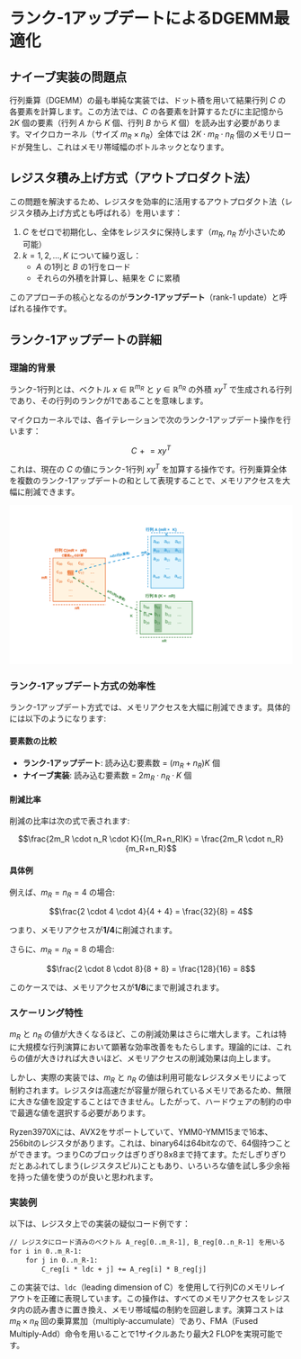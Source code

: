 # ランク-1アップデートによるDGEMM最適化

## ナイーブ実装の問題点

行列乗算（DGEMM）の最も単純な実装では、ドット積を用いて結果行列 $`C`$ の各要素を計算します。この方法では、$`C`$ の各要素を計算するたびに主記憶から $`2K`$ 個の要素（行列 $`A`$ から $`K`$ 個、行列 $`B`$ から $`K`$ 個）を読み出す必要があります。マイクロカーネル（サイズ $`m_R \times n_R`$）全体では $`2K \cdot m_R \cdot n_R`$ 個のメモリロードが発生し、これはメモリ帯域幅のボトルネックとなります。

## レジスタ積み上げ方式（アウトプロダクト法）

この問題を解決するため、レジスタを効率的に活用するアウトプロダクト法（レジスタ積み上げ方式とも呼ばれる）を用います：

1. $`C`$ をゼロで初期化し、全体をレジスタに保持します（$`m_R`$, $`n_R`$ が小さいため可能）
2. $`k = 1, 2, \ldots, K`$ について繰り返し：
   - $`A`$ の1列と $`B`$ の1行をロード
   - それらの外積を計算し、結果を $`C`$ に累積

このアプローチの核心となるのが**ランク-1アップデート**（rank-1 update）と呼ばれる操作です。

## ランク-1アップデートの詳細

### 理論的背景

ランク-1行列とは、ベクトル $`x \in \mathbb{R}^{m_R}`$ と $`y \in \mathbb{R}^{n_R}`$ の外積 $`x y^T`$ で生成される行列であり、その行列のランクが1であることを意味します。

マイクロカーネルでは、各イテレーションで次のランク-1アップデート操作を行います：

```math
C \mathrel{+}= x y^T
```

これは、現在の $`C`$ の値にランク-1行列 $`x y^T`$ を加算する操作です。行列乗算全体を複数のランク-1アップデートの和として表現することで、メモリアクセスを大幅に削減できます。

![ランク1アップデート](rankone_update.svg)

### ランク-1アップデート方式の効率性

ランク-1アップデート方式では、メモリアクセスを大幅に削減できます。具体的には以下のようになります:

#### 要素数の比較

- **ランク-1アップデート**: 読み込む要素数 = $`(m_R + n_R)K`$ 個
- **ナイーブ実装**: 読み込む要素数 = $`2m_R \cdot n_R \cdot K`$ 個

#### 削減比率

削減の比率は次の式で表されます:

```math
\frac{2m_R \cdot n_R \cdot K}{(m_R+n_R)K} = \frac{2m_R \cdot n_R}{m_R+n_R}
```

#### 具体例

例えば、$`m_R = n_R = 4`$ の場合:

```math
\frac{2 \cdot 4 \cdot 4}{4 + 4} = \frac{32}{8} = 4
```

つまり、メモリアクセスが**1/4**に削減されます。

さらに、$`m_R = n_R = 8`$ の場合:

```math
\frac{2 \cdot 8 \cdot 8}{8 + 8} = \frac{128}{16} = 8
```

このケースでは、メモリアクセスが**1/8**にまで削減されます。

### スケーリング特性

$`m_R`$ と $`n_R`$ の値が大きくなるほど、この削減効果はさらに増大します。これは特に大規模な行列演算において顕著な効率改善をもたらします。理論的には、これらの値が大きければ大きいほど、メモリアクセスの削減効果は向上します。

しかし、実際の実装では、$`m_R`$ と $`n_R`$ の値は利用可能なレジスタメモリによって制約されます。レジスタは高速だが容量が限られているメモリであるため、無限に大きな値を設定することはできません。したがって、ハードウェアの制約の中で最適な値を選択する必要があります。

Ryzen3970Xには、AVX2をサポートしていて、YMM0-YMM15まで16本、256bitのレジスタがあります。これは、binary64は64bitなので、64個持つことができます。つまりCのブロックはぎりぎり8x8まで持てます。ただしぎりぎりだとあふれてしまう(レジスタスピル)こともあり、いろいろな値を試し多少余裕を持った値を使うのが良いと思われます。

### 実装例

以下は、レジスタ上での実装の疑似コード例です：

```
// レジスタにロード済みのベクトル A_reg[0..m_R-1], B_reg[0..n_R-1] を用いる
for i in 0..m_R-1:
    for j in 0..n_R-1:
        C_reg[i * ldc + j] += A_reg[i] * B_reg[j]
```

この実装では、`ldc`（leading dimension of C）を使用して行列Cのメモリレイアウトを正確に表現しています。この操作は、すべてのメモリアクセスをレジスタ内の読み書きに置き換え、メモリ帯域幅の制約を回避します。演算コストは $`m_R \times n_R`$ 回の乗算累加（multiply-accumulate）であり、FMA（Fused Multiply-Add）命令を用いることで1サイクルあたり最大2 FLOPを実現可能です。
